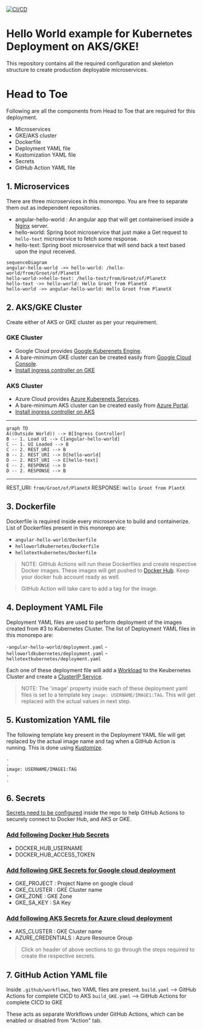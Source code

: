 [![CI/CD](https://github.com/ravi2519/hello-world-kubernetes/actions/workflows/build.yaml/badge.svg?branch=main)](https://github.com/ravi2519/hello-world-kubernetes/actions/workflows/build.yaml)

# Hello World example for Kubernetes Deployment on AKS/GKE!

This repository contains all the required configuration and skeleton structure to create production deployable microservices.

#  Head to Toe

Following are all the components from Head to Toe that are required for this deployment. 

- Microservices
- GKE/AKS cluster
- Dockerfile
- Deployment YAML file
- Kustomization YAML file
- Secrets
- GitHub Action YAML file

## 1. Microservices

There are three microservices in this monorepo. You are free to separate them out as independent repositories. 

- angular-hello-world : An angular app that will get containerised inside a [Nginx](https://hub.docker.com/_/nginx) server.
- hello-world: Spring boot microservice that just make a Get request to `hello-text` microservice to fetch some response. 
- hello-text: Spring boot microservice that will send back a text based upon the input received.

```mermaid
sequenceDiagram
angular-hello-world ->> hello-world: /hello-world/from/Groot/of/PlanetX
hello-world->>hello-text: /hello-text/from/Groot/of/PlanetX
hello-text ->> hello-world: Hello Groot from PlanetX
hello-world ->> angular-hello-world: Hello Groot from PlanetX
```

## 2. AKS/GKE Cluster
Create either of AKS or GKE cluster as per your requirement. 

### GKE Cluster
- Google Cloud provides [Google Kuberenets Engine](https://cloud.google.com/kubernetes-engine). 
- A bare-minimum GKE cluster can be created easily from [Google Cloud Console](https://console.cloud.google.com/kubernetes).  
- [Install ingress controller on GKE](https://cloud.google.com/community/tutorials/nginx-ingress-gke)

### AKS Cluster
- Azure Cloud provides [Azure Kuberenets Services](https://azure.microsoft.com/en-in/services/kubernetes-service/). 
- A bare-minimum AKS cluster can be created easily from [Azure Portal](https://portal.azure.com/).  
- [Install ingress controller on AKS](https://docs.microsoft.com/en-us/azure/aks/ingress-basic)

----------------------------------------------------------------
```mermaid
graph TD
A((Outside World)) --> B[Ingress Controller]
B -- 1. Load UI --> C[angular-hello-world]
C -- 1. UI Loaded --> B
C -- 2. REST_URI --> B
B -- 2. REST_URI --> D[hello-world]
D -- 2. REST_URI --> E[hello-text]
E -- 2. RESPONSE --> D
D -- 2. RESPONSE --> B
```
----------------------------------------------------------------
REST_URI: `from/Groot/of/PlanetX`
RESPONSE: `Hello Groot from PlantX`

## 3. Dockerfile

Dockerfile is required inside every microservice to build and containerize.
List of Dockerfiles present in this monorepo are:

- `angular-hello-world/Dockerfile`
- `helloworldkubernetes/Dockerfile`
- `hellotextkubernetes/Dockerfile`

> NOTE: GitHub Actions will run these Dockerfiles and create respective Docker images. These images will get pushed to [Docker Hub](https://hub.docker.com/). Keep your docker hub account ready as well.

> GitHub Action will take care to add a tag for the image.  

## 4. Deployment YAML File

Deployment YAML files are used to perform deployment of the images created from #3 to Kubernetes Cluster. The list of Deployment YAML files in this monorepo are:

-`angular-hello-world/deployment.yaml`
-`helloworldkubernetes/deployment.yaml`
-`hellotextkubernetes/deployment.yaml`

Each one of these deployment file will add a [Workload](https://kubernetes.io/docs/concepts/workloads/) to the Keubernetes Cluster and create a [ClusterIP Service](https://kubernetes.io/docs/concepts/services-networking/service/).

> NOTE: The 'image' property inside each of these deployment yaml files is set to a template key 
> `image: USERNAME/IMAGE1:TAG`. This will get replaced with the actual values in next step.

## 5. Kustomization YAML file

The following template key present in the Deployment YAML file will get replaced by the actual image name and tag when a GitHub Action is running. This is done using [Kustomize](https://kustomize.io/).
```
.
.
image: USERNAME/IMAGE1:TAG
.
.
```

## 6. Secrets

[Secrets need to be configured](https://docs.github.com/en/actions/reference/encrypted-secrets) inside the repo to help GitHub Actions to securely connect to Docker Hub, and AKS or GKE.  

### [Add following Docker Hub Secrets](https://docs.docker.com/ci-cd/github-actions/)
- DOCKER_HUB_USERNAME
- DOCKER_HUB_ACCESS_TOKEN

### [Add following GKE Secrets for Google cloud deployment](https://docs.github.com/en/actions/guides/deploying-to-google-kubernetes-engine)
- GKE_PROJECT : Project Name on google cloud
- GKE_CLUSTER : GKE Cluster name
- GKE_ZONE : GKE Zone
- GKE_SA_KEY : SA Key

### [Add following AKS Secrets for Azure cloud deployment](https://docs.microsoft.com/en-us/azure/aks/kubernetes-action)
- AKS_CLUSTER : GKE Cluster name
- AZURE_CREDENTIALS : Azure Resource Group

> Click on header of above sections to go through the steps required to create the respective secrets.

## 7. GitHub Action YAML file
Inside `.github/workflows`, two YAML files are present. 
`build.yaml` --> GitHub Actions for complete CICD to AKS
`build_GKE.yaml` -->  GitHub Actions for complete CICD to GKE

These acts as separate Workflows under GitHub Actions, which can be enabled or disabled from "Action" tab.

